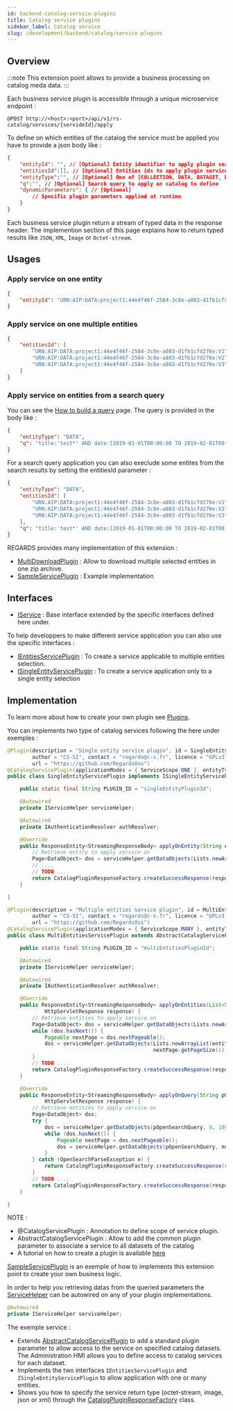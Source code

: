 ```yaml
---
id: backend-catalog-service-plugins
title: Catalog service plugins
sidebar_label: Catalog service
slug: /development/backend/catalog/service-plugins
---
```


## Overview

:::note
This extension point allows to provide a business processing on catalog meda data. 
:::

Each business service plugin is accessible through a unique microservice endpoint :

```
@POST http://<host>:<port>/api/v1/rs-catalog/services/{servideId}/apply
```

To define on which entities of the catalog the service must be applied you have to provide a json body like :
```json
{
    "entityId": "", // [Optional] Entity identifier to apply plugin service on one uniq entity
    "entitiesId":[], // [Optional] Entities ids to apply plugin service on multiple entities
    "entityType":"", // [Optional] One of [COLLECTION, DATA, DATASET, DOCUMENT] Combined with the search query 'q' parameter. Entities type to apply plugin service on. 
    "q":"", // [Optional] Search query to apply on catalog to define
    "dynamicParameters": { // [Optional]
        // Specific plugin parameters applied at runtime
    }
}
```

Each business service plugin return a stream of typed data in the response header. The implemention section of this page explains how to return typed results like `JSON`, `XML`, `Image` or `Octet-stream`.

## Usages

### Apply service on one entity
 ```json
 {
     "entityId": "URN:AIP:DATA:project1:44e4f46f-2584-3c8e-a803-d1fb1cfd276e:V1"
 }
 ```

### Apply service on one multiple entities
 ```json
 {
     "entitiesId": [
         "URN:AIP:DATA:project1:44e4f46f-2584-3c8e-a803-d1fb1cfd276e:V1",
         "URN:AIP:DATA:project1:44e4f46f-2584-3c8e-a803-d1fb1cfd276e:V2",
         "URN:AIP:DATA:project1:44e4f46f-2584-3c8e-a803-d1fb1cfd276e:V3"
     ]
 }
 ```

### Apply service on entities from a search query

You can see the [How to build a query](search-api) page. The query is provided in the body like :

 ```json
 {
     "entityType": "DATA",
     "q": "title:'test*' AND date:[2019-01-01T00:00:00 TO 2019-02-01T00:00:00]",
 }
 ```
For a search query application you can also execlude some entites from the search results by setting the entitiesId parameter :
 ```json
 {
     "entityType": "DATA",
     "entitiesId": [
         "URN:AIP:DATA:project1:44e4f46f-2584-3c8e-a803-d1fb1cfd276e:V1",
         "URN:AIP:DATA:project1:44e4f46f-2584-3c8e-a803-d1fb1cfd276e:V2",
         "URN:AIP:DATA:project1:44e4f46f-2584-3c8e-a803-d1fb1cfd276e:V3"
     ],
     "q": "title:'test*' AND date:[2019-01-01T00:00:00 TO 2019-02-01T00:00:00]",
 }
 ```

 REGARDS provides many implementation of this extension :
 - [MultiDownloadPlugin](https://github.com/RegardsOss/regards-catalog/blob/master/catalog-services/catalog-services-plugin/src/main/java/fr/cnes/regards/modules/catalog/services/plugins/MultiDownloadPlugin.java) : Allow to download multiple selected entities in one zip archive.
 - [SampleServicePlugin](https://github.com/RegardsOss/regards-catalog/blob/master/catalog-services/catalog-services-plugin/src/main/java/fr/cnes/regards/modules/catalog/services/plugins/SampleServicePlugin.java) : Example implementation


## Interfaces

   - [IService](https://github.com/RegardsOss/regards-catalog/blob/master/catalog-services/catalog-services-domain/src/main/java/fr/cnes/regards/modules/catalog/services/domain/plugins/IService.java) : Base interface extended by the specific interfaces defined here under.

   To help developpers to make different service application you can also use the specific interfaces :
   - [IEntitiesServicePlugin](https://github.com/RegardsOss/regards-catalog/blob/master/catalog-services/catalog-services-domain/src/main/java/fr/cnes/regards/modules/catalog/services/domain/plugins/IEntitiesServicePlugin.java) : To create a service applicable to multiple entities selection.
   - [ISingleEntityServicePlugin](https://github.com/RegardsOss/regards-catalog/blob/master/catalog-services/catalog-services-domain/src/main/java/fr/cnes/regards/modules/catalog/services/domain/plugins/ISingleEntityServicePlugin.java) : To create a service application only to a single entity selection

## Implementation

To learn more about how to create your own plugin see [Plugins](../framework/modules/plugins/).

You can implements two type of catalog services following the here under exemples :  

```java
@Plugin(description = "Single entity service plugin", id = SingleEntityServicePlugin.PLUGIN_ID, version = "1.0.0",
        author = "CS-SI", contact = "regards@c-s.fr", licence = "GPLv3.0", owner = "CNES",
        url = "https://github.com/RegardsOss")
@CatalogServicePlugin(applicationModes = { ServiceScope.ONE }, entityTypes = { EntityType.DATA })
public class SingleEntityServicePlugin implements ISingleEntityServicePlugin {

    public static final String PLUGIN_ID = "singleEntityPluginId";

    @Autowired
    private IServiceHelper serviceHelper;

    @Autowired
    private IAuthenticationResolver authResolver;

    @Override
    public ResponseEntity<StreamingResponseBody> applyOnEntity(String entityId, HttpServletResponse response) {
        // Retrieve entity to apply service on
        Page<DataObject> dos = serviceHelper.getDataObjects(Lists.newArrayList(entityId), 0, 1);
        // ....
        // TODO ....
        return CatalogPluginResponseFactory.createSuccessResponse(response, CatalogPluginResponseType.JSON, result);
    }

}
```


```java
@Plugin(description = "Multiple entities service plugin", id = MultiEntitiesServicePlugin.PLUGIN_ID, version = "1.0.0",
        author = "CS-SI", contact = "regards@c-s.fr", licence = "GPLv3.0", owner = "CNES",
        url = "https://github.com/RegardsOss")
@CatalogServicePlugin(applicationModes = { ServiceScope.MANY }, entityTypes = { EntityType.DATA })
public class MultiEntitiesServicePlugin extends AbstractCatalogServicePlugin implements IEntitiesServicePlugin {

    public static final String PLUGIN_ID = "multiEntitiesPluginId";

    @Autowired
    private IServiceHelper serviceHelper;

    @Autowired
    private IAuthenticationResolver authResolver;

    @Override
    public ResponseEntity<StreamingResponseBody> applyOnEntities(List<String> entitiesId,
            HttpServletResponse response) {
        // Retrieve entities to apply service on
        Page<DataObject> dos = serviceHelper.getDataObjects(Lists.newArrayList(entitiesId), 0, 100);
        while (dos.hasNext()) {
            Pageable nextPage = dos.nextPageable();
            dos = serviceHelper.getDataObjects(Lists.newArrayList(entitiesId), nextPage.getPageNumber(),
                                               nextPage.getPageSize());
        }
        // TODO ....
        return CatalogPluginResponseFactory.createSuccessResponse(response, CatalogPluginResponseType.JSON, result);
    }

    @Override
    public ResponseEntity<StreamingResponseBody> applyOnQuery(String pOpenSearchQuery, EntityType pEntityType,
            HttpServletResponse response) {
        // Retrieve entities to apply service on
        Page<DataObject> dos;
        try {
            dos = serviceHelper.getDataObjects(pOpenSearchQuery, 0, 100);
            while (dos.hasNext()) {
                Pageable nextPage = dos.nextPageable();
                dos = serviceHelper.getDataObjects(pOpenSearchQuery, nextPage.getPageNumber(), nextPage.getPageSize());
            }
        } catch (OpenSearchParseException e) {
            return CatalogPluginResponseFactory.createSuccessResponse(response, CatalogPluginResponseType.JSON, "Error retrieving entities from catalog");
        }
        // TODO ....
        return CatalogPluginResponseFactory.createSuccessResponse(response, CatalogPluginResponseType.JSON, result);
    }

}
```

NOTE : 
 * @CatalogServicePlugin : Annotation to define scope of service plugin.
 * AbstractCatalogServicePlugin : Allow to add the common plugin parameter to associate a service to all datasets of the catalog
 * A tutorial on how to create a plugin is available [here](/docs/regards-backend-tutorial.odp)

[SampleServicePlugin](https://github.com/RegardsOss/regards-catalog/blob/master/catalog-services/catalog-services-plugin/src/main/java/fr/cnes/regards/modules/catalog/services/plugins/SampleServicePlugin.java) is an exemple of how to implements this extension point to create your own business logic.  
  
In order to help you retrieving datas from the queried parameters the [ServiceHelper](https://github.com/RegardsOss/regards-catalog/blob/master/catalog-services/catalogue-services-helper/src/main/java/fr/cnes/regards/modules/catalog/services/helper/ServiceHelper.java) can be autowired on any of your plugin implementations.

```java
@Autowired
private IServiceHelper serviceHelper;
```

The exemple service :
- Extends [AbstractCatalogServicePlugin](https://github.com/RegardsOss/regards-catalog/blob/master/catalog-services/catalog-services-plugin/src/main/java/fr/cnes/regards/modules/catalog/services/plugins/AbstractCatalogServicePlugin.java) to add a standard plugin parameter to allow access to the service on specified catalog datasets. The Administration HMI allows you to define access to catalog services for each dataset.
- Implements the two interfaces `IEntitiesServicePlugin` and `ISingleEntityServicePlugin` to allow application with one or many entities.
- Shows you how to specify the service return type (octet-stream, image, json or xml) through the [CatalogPluginResponseFactory](https://github.com/RegardsOss/regards-catalog/blob/master/catalog-services/catalogue-services-helper/src/main/java/fr/cnes/regards/modules/catalog/services/helper/CatalogPluginResponseFactory.java) class.


